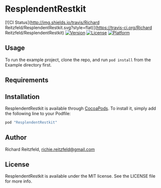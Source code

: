 # ResplendentRestkit

[![CI Status](http://img.shields.io/travis/Richard Reitzfeld/ResplendentRestkit.svg?style=flat)](https://travis-ci.org/Richard Reitzfeld/ResplendentRestkit)
[![Version](https://img.shields.io/cocoapods/v/ResplendentRestkit.svg?style=flat)](http://cocoapods.org/pods/ResplendentRestkit)
[![License](https://img.shields.io/cocoapods/l/ResplendentRestkit.svg?style=flat)](http://cocoapods.org/pods/ResplendentRestkit)
[![Platform](https://img.shields.io/cocoapods/p/ResplendentRestkit.svg?style=flat)](http://cocoapods.org/pods/ResplendentRestkit)

## Usage

To run the example project, clone the repo, and run `pod install` from the Example directory first.

## Requirements

## Installation

ResplendentRestkit is available through [CocoaPods](http://cocoapods.org). To install
it, simply add the following line to your Podfile:

```ruby
pod "ResplendentRestkit"
```

## Author

Richard Reitzfeld, richie.reitzfeld@gmail.com

## License

ResplendentRestkit is available under the MIT license. See the LICENSE file for more info.
